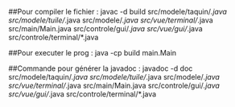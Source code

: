 ##Pour compiler le fichier :
javac -d build src/modele/taquin/*.java src/modele/tuile/*.java src/modele/*.java src/vue/terminal/*.java src/main/Main.java src/controle/gui/*.java src/vue/gui/*.java src/controle/terminal/*.java

##Pour executer le prog :
java -cp build main.Main

##Commande pour générer la javadoc :
javadoc -d doc src/modele/taquin/*.java src/modele/tuile/*.java src/modele/*.java src/vue/terminal/*.java src/main/Main.java src/controle/gui/*.java src/vue/gui/*.java src/controle/terminal/*.java

